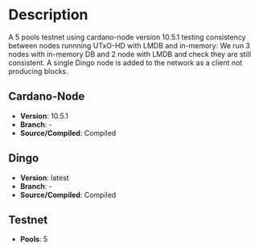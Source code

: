 # Description

A 5 pools testnet using cardano-node version 10.5.1 testing consistency between nodes runnning UTxO-HD with LMDB and in-memory: We run 3 nodes with in-memory DB and 2 node with LMDB and check they are still consistent. A single Dingo node is added to the network as a client not producing blocks.

## Cardano-Node

- **Version**: 10.5.1
- **Branch**: -
- **Source/Compiled**: Compiled

## Dingo

- **Version**: latest
- **Branch**: -
- **Source/Compiled**: Compiled

## Testnet

- **Pools**: 5
